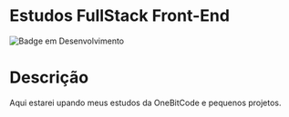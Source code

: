 # Estudos FullStack Front-End
![Badge em Desenvolvimento](http://img.shields.io/static/v1?label=STATUS&message=EM%20DESENVOLVIMENTO&color=GREEN&style=for-the-badge)
# Descrição 
Aqui estarei upando meus estudos da OneBitCode e pequenos projetos.

 
